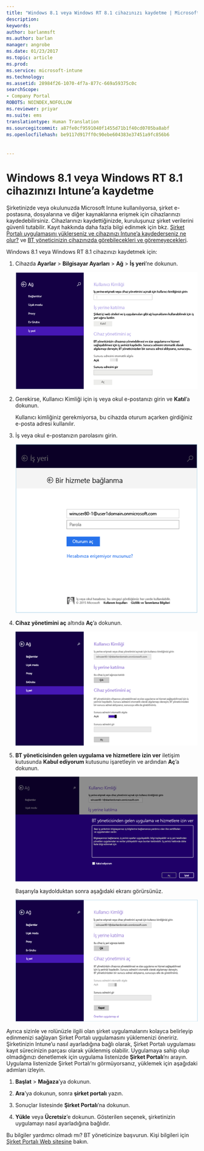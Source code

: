 ```yaml
---
title: "Windows 8.1 veya Windows RT 8.1 cihazınızı kaydetme | Microsoft Docs"
description: 
keywords: 
author: barlanmsft
ms.author: barlan
manager: angrobe
ms.date: 01/23/2017
ms.topic: article
ms.prod: 
ms.service: microsoft-intune
ms.technology: 
ms.assetid: 28984f26-1070-4f7a-877c-669a59375c0c
searchScope:
- Company Portal
ROBOTS: NOINDEX,NOFOLLOW
ms.reviewer: priyar
ms.suite: ems
translationtype: Human Translation
ms.sourcegitcommit: a87fe0cf9591040f1455d71b1f40cd0705ba8abf
ms.openlocfilehash: be9117d917ff0c90ebe604383e37451a9fc856b6


---
```


# <a name="how-to-enroll-your-windows-81-or-windows-rt-81-device-in-intune"></a>Windows 8.1 veya Windows RT 8.1 cihazınızı Intune’a kaydetme

Şirketinizde veya okulunuzda Microsoft Intune kullanılıyorsa, şirket e-postasına, dosyalarına ve diğer kaynaklarına erişmek için cihazlarınızı kaydedebilirsiniz. Cihazlarınızı kaydettiğinizde, kuruluşunuz şirket verilerini güvenli tutabilir. Kayıt hakkında daha fazla bilgi edinmek için bkz. [Şirket Portalı uygulamasını yüklerseniz ve cihazınızı Intune’a kaydederseniz ne olur?](what-happens-if-you-install-the-company-portal-app-and-enroll-your-device-in-intune-windows.md) ve [BT yöneticinizin cihazınızda görebilecekleri ve göremeyecekleri](what-can-your-it-administrator-see-when-you-enroll-your-device-in-intune-windows.md).


Windows 8.1 veya Windows RT 8.1 cihazınızı kaydetmek için:

1.  Cihazda **Ayarlar** &gt; **Bilgisayar Ayarları** &gt; **Ağ** &gt; **İş yeri**’ne dokunun.

    ![nav-to-workplace](./media/W81-1-workplacejoin.png)

2.  Gerekirse, Kullanıcı Kimliği için iş veya okul e-postanızı girin ve **Katıl**’a dokunun.

    Kullanıcı kimliğiniz gerekmiyorsa, bu cihazda oturum açarken girdiğiniz e-posta adresi kullanılır.

3.  İş veya okul e-postanızın parolasını girin.

    ![type-password](./media/W81-2-workplacesettings_signin.png)

4.  **Cihaz yönetimini aç** altında **Aç**’a dokunun.

    ![turn-on-device-management](./media/W81-3-dev-mgt-turn-on.png)

5.  **BT yöneticisinden gelen uygulama ve hizmetlere izin ver** iletişim kutusunda **Kabul ediyorum** kutusunu işaretleyin ve ardından **Aç**’a dokunun.

    ![turn-on-allow-apps-services](./media/W81-4-agree-allow-apps-services.png)

    Başarıyla kaydolduktan sonra aşağıdaki ekranı görürsünüz.

    ![enrollment-complete](./media/W81-5-enrolled-done.png)

Ayrıca sizinle ve rolünüzle ilgili olan şirket uygulamalarını kolayca belirleyip edinmenizi sağlayan Şirket Portalı uygulamasını yüklemenizi öneririz. Şirketinizin Intune’u nasıl ayarladığına bağlı olarak, Şirket Portalı uygulaması kayıt sürecinizin parçası olarak yüklenmiş olabilir. Uygulamaya sahip olup olmadığınızı denetlemek için uygulama listenizde **Şirket Portalı**’nı arayın. Uygulama listenizde Şirket Portalı’nı görmüyorsanız, yüklemek için aşağıdaki adımları izleyin.

1.  **Başlat** &gt; **Mağaza**’ya dokunun.

2.  **Ara**’ya dokunun, sonra **şirket portalı** yazın.

3.  Sonuçlar listesinde **Şirket Portalı**’na dokunun.

4.  **Yükle** veya **Ücretsiz**’e dokunun. Gösterilen seçenek, şirketinizin uygulamayı nasıl ayarladığına bağlıdır.

Bu bilgiler yardımcı olmadı mı? BT yöneticinize başvurun. Kişi bilgileri için [Şirket Portalı Web sitesine](http://portal.manage.microsoft.com) bakın.



<!--HONumber=Jan17_HO4-->



